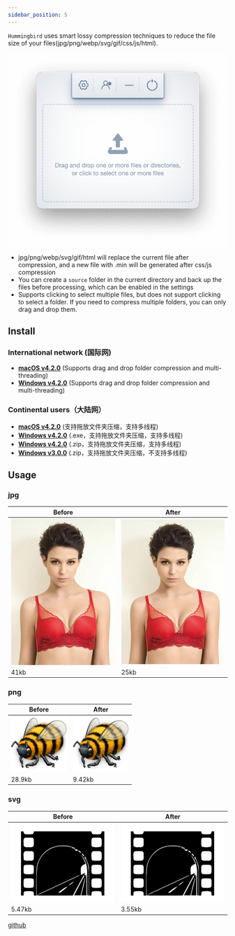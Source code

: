 ```yaml
---
sidebar_position: 5
---
```


`Hummingbird` uses smart lossy compression techniques to reduce the file size of your files(jpg/png/webp/svg/gif/css/js/html).

![hummingbird](./img/hummingbird.png)

* jpg/png/webp/svg/gif/html will replace the current file after compression, and a new file with .min will be generated after css/js compression
* You can create a `source` folder in the current directory and back up the files before processing, which can be enabled in the settings
* Supports clicking to select multiple files, but does not support clicking to select a folder. If you need to compress multiple folders, you can only drag and drop them.

## Install

### International network (国际网)

* <a href="https://github.com/leibnizli/hummingbird/releases">**macOS v4.2.0**</a> (Supports drag and drop folder compression and multi-threading)
* <a href="https://github.com/leibnizli/hummingbird/releases">**Windows v4.2.0**</a> (Supports drag and drop folder compression and multi-threading)

### Continental users（大陆网）

* <a href="https://pan.baidu.com/s/1_i0fzJ916mGe6Kn-zLERsQ?pwd=z79c">**macOS v4.2.0**</a> (支持拖放文件夹压缩，支持多线程)
* <a href="https://pan.baidu.com/s/1beSjp7IL5J0aOC70rFY5ng?pwd=a9a8">**Windows v4.2.0**</a> (.exe，支持拖放文件夹压缩，支持多线程)
* <a href="https://pan.baidu.com/s/1t09bmU48pWHecKQSt0dh8Q?pwd=qprq">**Windows v4.2.0**</a> (.zip，支持拖放文件夹压缩，支持多线程)
* <a href="https://pan.baidu.com/s/1146zRGqLFlDR27a7rUgr5w">**Windows v3.0.0**</a> (.zip，支持拖放文件夹压缩，不支持多线程)

## Usage

### jpg

| Before                       | After                       |
|------------------------------|-----------------------------|
| ![svg](./img/jpg-before.jpg) | ![svg](./img/jpg-after.jpg) |
| 41kb                         | 25kb                        |

### png

| Before                       | After                       |
|------------------------------|-----------------------------|
| ![svg](./img/png-before.png) | ![svg](./img/png-after.png) |
| 28.9kb                       | 9.42kb                      |

### svg

| Before                       | After                       |
|------------------------------|-----------------------------|
| ![svg](./img/svg-before.svg) | ![svg](./img/svg-after.svg) |
| 5.47kb                       | 3.55kb                      |

[github](https://github.com/leibnizli/hummingbird)
